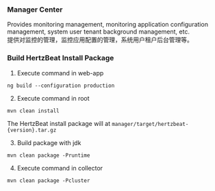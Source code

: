 ### Manager Center   

Provides monitoring management, monitoring application configuration management, system user tenant background management, etc.    
提供对监控的管理，监控应用配置的管理，系统用户租户后台管理等。

### Build HertzBeat Install Package

1. Execute command in web-app

```ng build --configuration production```

2. Execute command in root

```mvn clean install```

The HertzBeat install package will at `manager/target/hertzbeat-{version}.tar.gz`

3. Build package with jdk

```mvn clean package -Pruntime```

4. Execute command in collector

```mvn clean package -Pcluster```
